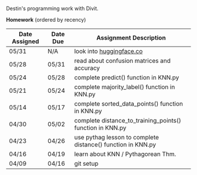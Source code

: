 Destin's programming work with Divit.

**Homework** (ordered by recency)

| Date Assigned | Date Due | Assignment Description |
|---------------|----------|------------------------|
| 05/31         | N/A      | look into [huggingface.co](huggingface.co)|
| 05/28         | 05/31    | read about confusion matrices and accuracy|
| 05/24         | 05/28    | complete predict() function in KNN.py|
| 05/21         | 05/24    | complete majority_label() function in KNN.py|
| 05/14         | 05/17    | complete sorted_data_points() function in KNN.py|
| 04/30         | 05/02    | complete distance_to_training_points() function in KNN.py|
| 04/23         | 04/26    | use pythag lesson to complete distance() function in KNN.py|
| 04/16         | 04/19    | learn about KNN / Pythagorean Thm.|
| 04/09         | 04/16    | git setup              |

